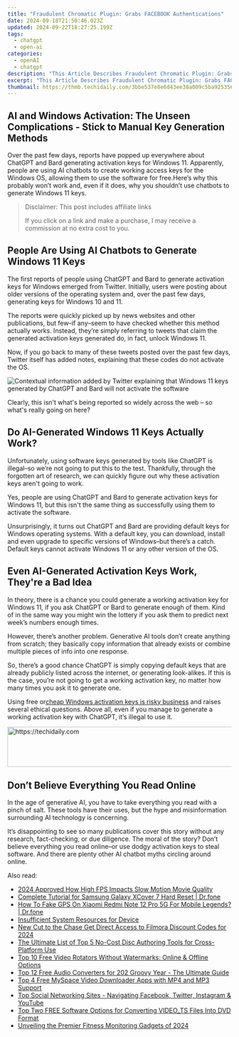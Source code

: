 ```yaml
---
title: "Fraudulent Chromatic Plugin: Grabs FACEBOOK Authentications"
date: 2024-09-18T21:50:46.023Z
updated: 2024-09-22T18:27:25.199Z
tags:
  - chatgpt
  - open-ai
categories:
  - openAI
  - chatgpt
description: "This Article Describes Fraudulent Chromatic Plugin: Grabs FACEBOOK Authentications"
excerpt: "This Article Describes Fraudulent Chromatic Plugin: Grabs FACEBOOK Authentications"
thumbnail: https://thmb.techidaily.com/3bbe537e8e6d43ee38a009c5ba9253564dbe37ab479840f5e7760ebe6f9d088b.jpg
---
```


## AI and Windows Activation: The Unseen Complications - Stick to Manual Key Generation Methods

 Over the past few days, reports have popped up everywhere about ChatGPT and Bard generating activation keys for Windows 11\. Apparently, people are using AI chatbots to create working access keys for the Windows OS, allowing them to use the software for free.Here’s why this probably won’t work and, even if it does, why you shouldn’t use chatbots to generate Windows 11 keys.

>  Disclaimer: This post includes affiliate links
>
>  If you click on a link and make a purchase, I may receive a commission at no extra cost to you.
>

## People Are Using AI Chatbots to Generate Windows 11 Keys

 The first reports of people using ChatGPT and Bard to generate activation keys for Windows emerged from Twitter. Initially, users were posting about older versions of the operating system and, over the past few days, generating keys for Windows 10 and 11.

 The reports were quickly picked up by news websites and other publications, but few–if any–seem to have checked whether this method actually works. Instead, they’re simply referring to tweets that claim the generated activation keys generated do, in fact, unlock Windows 11.

 Now, if you go back to many of these tweets posted over the past few days, Twitter itself has added notes, explaining that these codes do not activate the OS.

![Contextual information added by Twitter explaining that Windows 11 keys generated by ChatGPT and Bard will not activate the software](https://static1.makeuseofimages.com/wordpress/wp-content/uploads/2023/06/twitter-contextual-information-chatgpt-windows-activation-codes.jpg)

 Clearly, this isn't what's being reported so widely across the web – so what's really going on here?

## Do AI-Generated Windows 11 Keys Actually Work?

 Unfortunately, using software keys generated by tools like ChatGPT is illegal–so we’re not going to put this to the test. Thankfully, through the forgotten art of research, we can quickly figure out why these activation keys aren't going to work.

 Yes, people are using ChatGPT and Bard to generate activation keys for Windows 11, but this isn't the same thing as successfully using them to activate the software.

 Unsurprisingly, it turns out ChatGPT and Bard are providing default keys for Windows operating systems. With a default key, you can download, install and even upgrade to specific versions of Windows–but there’s a catch. Default keys cannot activate Windows 11 or any other version of the OS.

## Even AI-Generated Activation Keys Work, They're a Bad Idea

 In theory, there is a chance you could generate a working activation key for Windows 11, if you ask ChatGPT or Bard to generate enough of them. Kind of in the same way you might win the lottery if you ask them to predict next week’s numbers enough times.

 However, there’s another problem. Generative AI tools don’t create anything from scratch; they basically copy information that already exists or combine multiple pieces of info into one response.

 So, there’s a good chance ChatGPT is simply copying default keys that are already publicly listed across the internet, or generating look-alikes. If this is the case, you’re not going to get a working activation key, no matter how many times you ask it to generate one.

 Using free or[cheap Windows activation keys is risky business](https://www.makeuseof.com/risks-using-cheap-windows-activation-keys/) and raises several ethical questions. Above all, even if you manage to generate a working activation key with ChatGPT, it’s illegal to use it.

<!-- affiliate ads begin -->
<a href="https://ephamedtechinc.pxf.io/c/5597632/2137213/26400" target="_top" id="2137213">
  <img src="//a.impactradius-go.com/display-ad/26400-2137213" border="0" alt="https://techidaily.com" width="728" height="90"/>
</a>
<img height="0" width="0" src="https://ephamedtechinc.pxf.io/i/5597632/2137213/26400" style="position:absolute;visibility:hidden;" border="0" />
<!-- affiliate ads end -->

## Don’t Believe Everything You Read Online

 In the age of generative AI, you have to take everything you read with a pinch of salt. These tools have their uses, but the hype and misinformation surrounding AI technology is concerning.

 It’s disappointing to see so many publications cover this story without any research, fact-checking, or due diligence. The moral of the story? Don’t believe everything you read online–or use dodgy activation keys to steal software. And there are plenty other AI chatbot myths circling around online.

<ins class="adsbygoogle"
     style="display:block"
     data-ad-format="autorelaxed"
     data-ad-client="ca-pub-7571918770474297"
     data-ad-slot="1223367746"></ins>

<ins class="adsbygoogle"
     style="display:block"
     data-ad-client="ca-pub-7571918770474297"
     data-ad-slot="8358498916"
     data-ad-format="auto"
     data-full-width-responsive="true"></ins>

<span class="atpl-alsoreadstyle">Also read:</span>
<div><ul>
<li><a href="https://some-knowledge.techidaily.com/2024-approved-how-high-fps-impacts-slow-motion-movie-quality/"><u>2024 Approved How High FPS Impacts Slow Motion Movie Quality</u></a></li>
<li><a href="https://techidaily.com/complete-tutorial-for-samsung-galaxy-xcover-7-hard-reset-drfone-by-drfone-reset-android-reset-android/"><u>Complete Tutorial for Samsung Galaxy XCover 7 Hard Reset | Dr.fone</u></a></li>
<li><a href="https://fake-location.techidaily.com/how-to-fake-gps-on-xiaomi-redmi-note-12-pro-5g-for-mobile-legends-drfone-by-drfone-virtual-android/"><u>How To Fake GPS On Xiaomi Redmi Note 12 Pro 5G For Mobile Legends? | Dr.fone</u></a></li>
<li><a href="https://driver-error.techidaily.com/insufficient-system-resources-for-device/"><u>Insufficient System Resources for Device</u></a></li>
<li><a href="https://ai-video-tools.techidaily.com/new-cut-to-the-chase-get-direct-access-to-filmora-discount-codes-for-2024/"><u>New Cut to the Chase Get Direct Access to Filmora Discount Codes for 2024</u></a></li>
<li><a href="https://tech-hub.techidaily.com/the-ultimate-list-of-top-5-no-cost-disc-authoring-tools-for-cross-platform-use/"><u>The Ultimate List of Top 5 No-Cost Disc Authoring Tools for Cross-Platform Use</u></a></li>
<li><a href="https://tech-hub.techidaily.com/top-10-free-video-rotators-without-watermarks-online-and-offline-options/"><u>Top 10 Free Video Rotators Without Watermarks: Online & Offline Options</u></a></li>
<li><a href="https://tech-hub.techidaily.com/top-12-free-audio-converters-for-202-groovy-year-the-ultimate-guide/"><u>Top 12 Free Audio Converters for 202 Groovy Year - The Ultimate Guide</u></a></li>
<li><a href="https://tech-hub.techidaily.com/top-4-free-myspace-video-downloader-apps-with-mp4-and-mp3-support/"><u>Top 4 Free MySpace Video Downloader Apps with MP4 and MP3 Support</u></a></li>
<li><a href="https://win-forum.techidaily.com/top-social-networking-sites-navigating-facebook-twitter-instagram-and-youtube/"><u>Top Social Networking Sites - Navigating Facebook, Twitter, Instagram & YouTube</u></a></li>
<li><a href="https://tech-hub.techidaily.com/top-two-free-software-options-for-converting-videots-files-into-dvd-format/"><u>Top Two FREE Software Options for Converting VIDEO_TS Files Into DVD Format</u></a></li>
<li><a href="https://buynow-tips.techidaily.com/unveiling-the-premier-fitness-monitoring-gadgets-of-2024/"><u>Unveiling the Premier Fitness Monitoring Gadgets of 2024</u></a></li>
</ul></div>

